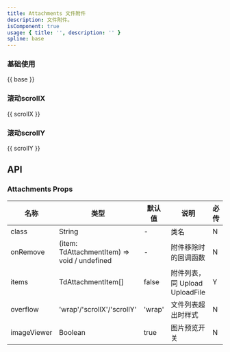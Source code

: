 ```yaml
---
title: Attachments 文件附件
description: 文件附件。
isComponent: true
usage: { title: '', description: '' }
spline: base
---
```


### 基础使用

{{ base }}

### 滚动scrollX

{{ scrollX }}

### 滚动scrollY

{{ scrollY }}

## API

### Attachments Props

名称 | 类型 | 默认值 | 说明 | 必传
-- | -- | -- | -- | --
class | String | - | 类名 | N
onRemove | (item:  TdAttachmentItem) => void / undefined | - | 附件移除时的回调函数 | N
items |  TdAttachmentItem[] | false | 附件列表，同 Upload UploadFile | Y
overflow | 'wrap'/'scrollX'/'scrollY' | 'wrap' | 文件列表超出时样式 | N
imageViewer | Boolean | true | 图片预览开关 | N

